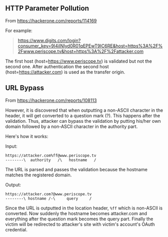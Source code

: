 ## HTTP Parameter Pollution

From https://hackerone.com/reports/114169

For example:

> https://www.digits.com/login?consumer_key=9I4iINIyd0R01qEPEwT9IC6RE&host=https%3A%2F%2Fwww.periscope.tv&host=https%3A%2F%2Fattacker.com

The first host (host=https://www.periscope.tv) is validated but not the second one. After authentication the second host (host=https://attacker.com) is used as the transfer origin.

## URL Bypass
From https://hackerone.com/reports/108113

However, it is discovered that when outputting a non-ASCII character in the header, it will get converted to a question mark (?). This happens after the validation. Thus, attacker can bypass the validation by putting his/her own domain followed by a non-ASCII character in the authority part.

Here's how it works:

Input:

```
https://attacker.com%ff@www.periscope.tv
--------\  authority   /\   hostname   /
```
The URL is parsed and passes the validation because the hostname matches the registered domain.

Output:
```
https://attacker.com?@www.periscope.tv
--------\ hostname /-\     query     /
```
Since the URL is outputted in the location header, `%ff` which is non-ASCII is converted. Now suddenly the hostname becomes attacker.com and everything after the question mark becomes the query part. Finally the victim will be redirected to attacker's site with victim's account's OAuth credential.

